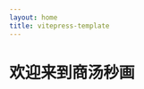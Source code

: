 ```yaml
---
layout: home
title: vitepress-template
---
```

# 欢迎来到商汤秒画

<redirect to="/docs/miaohua" />
<Home />

<script setup lang="ts">
/**
 * 这里路径 @theme 可以直接指向 .vitepress/theme 目录
 */
import Home from '@theme/components/vp-home.vue'
</script>
